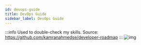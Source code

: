 ```yaml
---
id: devops-guide
title: DevOps Guide
sidebar_label: DevOps Guide
---
```

:::info
Used to double-check my skills. Source: https://github.com/kamranahmedse/developer-roadmap
:::
![img](https://roadmap.sh/roadmaps/devops.png)
